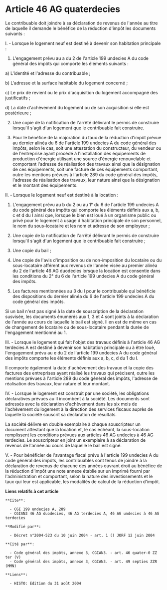 # Article 46 AG quaterdecies

Le contribuable doit joindre à sa déclaration de revenus de l'année au titre de laquelle il demande le bénéfice de la
réduction d'impôt les documents suivants :

I. - Lorsque le logement neuf est destiné à devenir son habitation principale :

1. L'engagement prévu au a du 2 de l'article 199 undecies A du code général des impôts qui comporte les éléments suivants :

a) L'identité et l'adresse du contribuable ;

b) L'adresse et la surface habitable du logement concerné ;

c) Le prix de revient ou le prix d'acquisition du logement accompagné des justificatifs ;

d) La date d'achèvement du logement ou de son acquisition si elle est postérieure ;

2. Une copie de la notification de l'arrêté délivrant le permis de construire lorsqu'il s'agit d'un logement que le
contribuable fait construire.

3. Pour le bénéfice de la majoration du taux de la réduction d'impôt prévue au dernier alinéa du 6 de l'article 199 undecies
A du code général des impôts, selon le cas, soit une attestation du constructeur, du vendeur ou de l'entreprise ayant procédé
à l'installation des équipements de production d'énergie utilisant une source d'énergie renouvelable et comportant l'adresse
de réalisation des travaux ainsi que la désignation de ces équipements, soit une facture de ces équipements comportant, outre
les mentions prévues à l'article 289 du code général des impôts, l'adresse de réalisation des travaux, leur nature ainsi que
la désignation et le montant des équipements.

II. - Lorsque le logement neuf est destiné à la location :

1. L'engagement prévu au b du 2 ou au 1° du 6 de l'article 199 undecies A du code général des impôts qui comporte les
éléments définis aux a, b, c et d du I ainsi que, lorsque le bien est loué à un organisme public ou privé pour le logement à
usage d'habitation principale de son personnel, le nom du sous-locataire et les nom et adresse de son employeur ;

2. Une copie de la notification de l'arrêté délivrant le permis de construire lorsqu'il s'agit d'un logement que le
contribuable fait construire ;

3. Une copie du bail ;

4. Une copie de l'avis d'imposition ou de non-imposition du locataire ou du sous-locataire afférent aux revenus de l'année
visée au premier alinéa du 2 de l'article 46 AG duodecies lorsque la location est consentie dans les conditions du 2° du 6 de
l'article 199 undecies A du code général des impôts.

5. Les factures mentionnées au 3 du I pour le contribuable qui bénéficie des dispositions du dernier alinéa du 6 de l'article
199 undecies A du code général des impôts.

Si un bail n'est pas signé à la date de souscription de la déclaration susvisée, les documents énumérés aux 1, 3 et 4 sont
joints à la déclaration de l'année au cours de laquelle le bail est signé. Il en est de même en cas de changement de
locataire ou de sous-locataire pendant la durée de l'engagement mentionné au 1.

III. - Lorsque le logement qui fait l'objet des travaux définis à l'article 46 AG terdecies A est destiné à devenir son
habitation principale ou à être loué, l'engagement prévu au e du 2 de l'article 199 undecies A du code général des impôts
comporte les éléments définis aux a, b, c, d du 1 du I.

Il comporte également la date d'achèvement des travaux et la copie des factures des entreprises ayant réalisé les travaux qui
précisent, outre les mentions prévues à l'article 289 du code général des impôts, l'adresse de réalisation des travaux, leur
nature et leur montant.

IV. - Lorsque le logement est construit par une société, les obligations déclaratives prévues au II incombent à la société.
Les documents sont adressés avec la déclaration d'achèvement dans les six mois de l'achèvement du logement à la direction des
services fiscaux auprès de laquelle la société souscrit sa déclaration de résultats.

La société délivre en double exemplaire à chaque souscripteur un document attestant que la location et, le cas échéant, la
sous-location remplissent les conditions prévues aux articles 46 AG undecies à 46 AG terdecies. Le souscripteur en joint un
exemplaire à sa déclaration de revenus de l'année au cours de laquelle le bail est signé.

V. - Pour bénéficier de l'avantage fiscal prévu à l'article 199 undecies A du code général des impôts, les contribuables sont
tenus de joindre à la déclaration de revenus de chacune des années ouvrant droit au bénéfice de la réduction d'impôt une note
annexe établie sur un imprimé fourni par l'administration et comportant, selon la nature des investissements et le taux qui
leur est applicable, les modalités de calcul de la réduction d'impôt.

**Liens relatifs à cet article**

	**Cite**:

	  - CGI 199 undecies A, 289
	  - CGIAN3 46 AG duodecies, 46 AG terdecies A, 46 AG undecies à 46 AG terdecies

	**Modifié par**:

	  - Décret n°2004-523 du 10 juin 2004 - art. 1 () JORF 12 juin 2004

	**Cité par**:

	  - Code général des impôts, annexe 3, CGIAN3. - art. 46 quater-0 ZZ ter (V)
	  - Code général des impôts, annexe 3, CGIAN3. - art. 49 septies ZZR (MMN)

	**Liens**:

	  - HISTO: Edition du 31 août 2004
